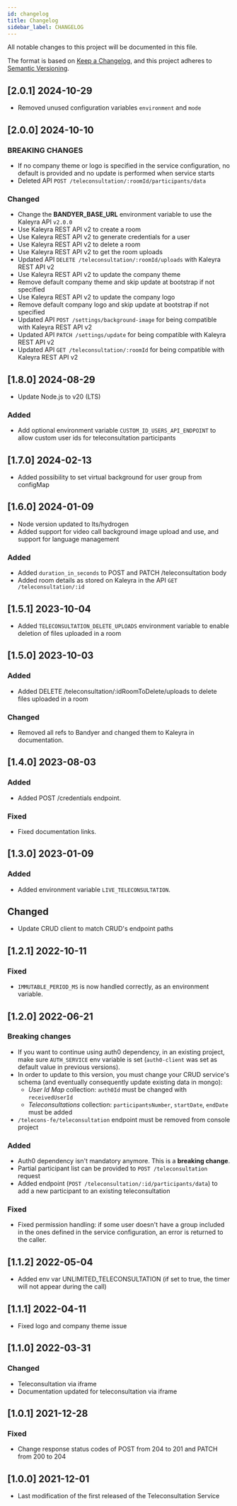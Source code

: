 ```yaml
---
id: changelog
title: Changelog
sidebar_label: CHANGELOG
---
```




All notable changes to this project will be documented in this file.

The format is based on [Keep a Changelog](https://keepachangelog.com/en/1.0.0/),
and this project adheres to [Semantic Versioning](https://semver.org/spec/v2.0.0.html).

## [2.0.1] 2024-10-29

- Removed unused configuration variables `environment` and `mode`

## [2.0.0] 2024-10-10

### BREAKING CHANGES

- If no company theme or logo is specified in the service configuration, no default is provided and no update is performed when service starts
- Deleted API `POST /teleconsultation/:roomId/participants/data`

### Changed

- Change the **BANDYER_BASE_URL** environment variable to use the Kaleyra API `v2.0.0`
- Use Kaleyra REST API v2 to create a room
- Use Kaleyra REST API v2 to generate credentials for a user
- Use Kaleyra REST API v2 to delete a room
- Use Kaleyra REST API v2 to get the room uploads
- Updated API `DELETE /teleconsultation/:roomId/uploads` with Kaleyra REST API v2
- Use Kaleyra REST API v2 to update the company theme
- Remove default company theme and skip update at bootstrap if not specified
- Use Kaleyra REST API v2 to update the company logo
- Remove default company logo and skip update at bootstrap if not specified
- Updated API `POST /settings/background-image` for being compatible with Kaleyra REST API v2
- Updated API `PATCH /settings/update` for being compatible with Kaleyra REST API v2
- Updated API `GET /teleconsultation/:roomId` for being compatible with Kaleyra REST API v2

## [1.8.0] 2024-08-29

- Update Node.js to v20 (LTS)

### Added

- Add optional environment variable `CUSTOM_ID_USERS_API_ENDPOINT` to allow custom user ids for teleconsultation participants

## [1.7.0] 2024-02-13

- Added possibility to set virtual background for user group from configMap

## [1.6.0] 2024-01-09

- Node version updated to lts/hydrogen
- Added support for video call background image upload and use, and support for language management

### Added

- Added `duration_in_seconds` to POST and PATCH /teleconsultation body
- Added room details as stored on Kaleyra in the API `GET /teleconsultation/:id`

## [1.5.1] 2023-10-04

- Added `TELECONSULTATION_DELETE_UPLOADS` environment variable to enable deletion of files uploaded in a room

## [1.5.0] 2023-10-03

### Added

- Added DELETE /teleconsultation/:idRoomToDelete/uploads to delete files uploaded in a room

### Changed

- Removed all refs to Bandyer and changed them to Kaleyra in documentation.

## [1.4.0] 2023-08-03

### Added

- Added POST /credentials endpoint.

### Fixed

- Fixed documentation links.

## [1.3.0] 2023-01-09

### Added

- Added environment variable `LIVE_TELECONSULTATION`.

## Changed

- Update CRUD client to match CRUD's endpoint paths

## [1.2.1] 2022-10-11

### Fixed

- `IMMUTABLE_PERIOD_MS` is now handled correctly, as an environment variable.

## [1.2.0] 2022-06-21

### Breaking changes

- If you want to continue using auth0 dependency, in an existing project, make sure `AUTH_SERVICE` env variable is set (`auth0-client` was set as default value in previous versions).
- In order to update to this version, you must change your CRUD service's schema (and eventually consequently update existing data in mongo):
  - _User Id Map_ collection: `auth0Id` must be changed with `receivedUserId`
  - _Teleconsultations_ collection: `participantsNumber`,  `startDate`, `endDate` must be added
- `/telecons-fe/teleconsultation` endpoint must be removed from console project

### Added

- Auth0 dependency isn't mandatory anymore. This is a **breaking change**. 
- Partial participant list can be provided to `POST /teleconsultation` request
- Added endpoint (`POST /teleconsultation/:id/participants/data`) to add a new participant to an existing teleconsultation 

### Fixed

- Fixed permission handling: if some user doesn't have a group included in the ones defined in the service configuration, an error is returned to the caller.

## [1.1.2] 2022-05-04

- Added env var UNLIMITED_TELECONSULTATION (if set to true, the timer will not appear during the call)

## [1.1.1] 2022-04-11

- Fixed logo and company theme issue

## [1.1.0] 2022-03-31

### Changed

- Teleconsultation via iframe
- Documentation updated for teleconsultation via iframe

## [1.0.1] 2021-12-28

### Fixed

- Change response status codes of POST from 204 to 201 and PATCH from 200 to 204

## [1.0.0] 2021-12-01

- Last modification of the first released of the Teleconsultation Service
